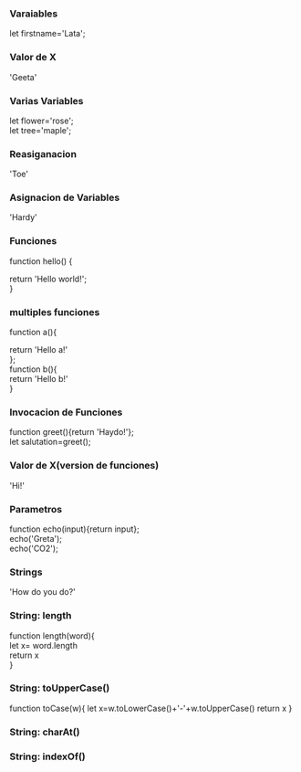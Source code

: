 <h3> Varaiables </h3>
<p>
  let firstname='Lata';
</p>
<h3>Valor de X</h3>
<p>
  'Geeta'
</p>
<h3> Varias Variables </h3>
<p>
let flower='rose';<br />
let tree='maple';
 </p>
<h3> Reasiganacion </h3>
<p>
'Toe'<br />
   </p>
<h3> Asignacion de Variables </h3>
<p>
'Hardy'<br />
   </p>
<h3> Funciones </h3>
<p>
function hello() {<br />

return 'Hello world!';<br />
}   
</p>
<h3> multiples funciones </h3>
<p>
function a(){<br />
 </p>
return 'Hello a!'<br />
};<br />
function b(){<br />
return 'Hello b!'<br />
}<br />
   </p>
<h3>Invocacion de Funciones</h3>
<p>
function greet(){return 'Haydo!'};<br />
let salutation=greet();<br />
   </p>
<h3> Valor de X(version de funciones) </h3>
<p>
  'Hi!'<br />
</p>
<h3> Parametros </h3>
<p>
function echo(input){return input};<br />
echo('Greta');<br />
echo('CO2');<br />
</p>  
<h3> Strings </h3>
<p>
'How do you do?'<br />
 </p>   
<h3>String: length </h3>
<p>
function length(word){<br />
let x= word.length<br />
return x<br />
}<br />
</p>  
<h3>String: toUpperCase() </h3>
<p>
function toCase(w){
let x=w.toLowerCase()+'-'+w.toUpperCase()
return x
}
</p>  
<h3>String: charAt() </h3>
<p>

</p>  
<h3>String: indexOf() </h3>
<p>

</p>  
